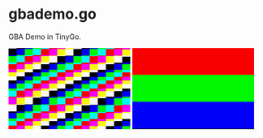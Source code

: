 # gbademo.go

GBA Demo in TinyGo.

![](https://github.com/nobuh/gbademo.go/blob/master/demos/color_tiles/demo01.png)
![](https://github.com/nobuh/gbademo.go/blob/master/demos/rgb/rgb01.png)